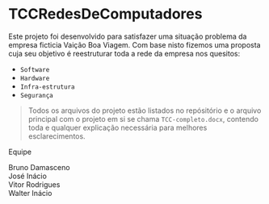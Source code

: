 # TCCRedesDeComputadores

Este projeto foi desenvolvido para satisfazer uma situação problema da empresa ficticia Vaição Boa Viagem. Com base nisto fizemos uma proposta cuja seu objetivo é reestruturar toda a rede da empresa nos quesitos: 

- `Software`
- `Hardware`
- `Infra-estrutura`
- `Segurança`

> Todos os arquivos do projeto estão listados no repósitório e o arquivo principal com o projeto em si se chama `TCC-completo.docx`, contendo toda e qualquer explicação necessária para melhores esclarecimentos.

Equipe

Bruno Damasceno<br/>
José Inácio<br/>
Vitor Rodrigues<br/>
Walter Inácio